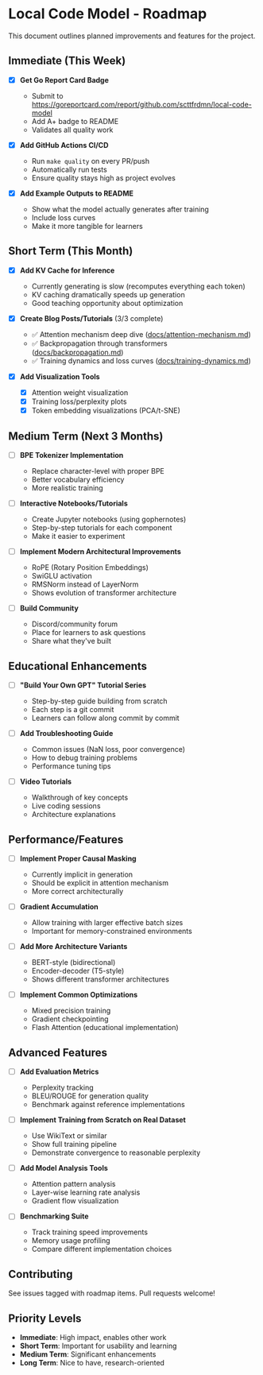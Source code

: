 # Local Code Model - Roadmap

This document outlines planned improvements and features for the project.

## Immediate (This Week)

- [x] **Get Go Report Card Badge**
  - Submit to https://goreportcard.com/report/github.com/scttfrdmn/local-code-model
  - Add A+ badge to README
  - Validates all quality work

- [x] **Add GitHub Actions CI/CD**
  - Run `make quality` on every PR/push
  - Automatically run tests
  - Ensure quality stays high as project evolves

- [x] **Add Example Outputs to README**
  - Show what the model actually generates after training
  - Include loss curves
  - Make it more tangible for learners

## Short Term (This Month)

- [x] **Add KV Cache for Inference**
  - Currently generating is slow (recomputes everything each token)
  - KV caching dramatically speeds up generation
  - Good teaching opportunity about optimization

- [x] **Create Blog Posts/Tutorials** (3/3 complete)
  - ✅ Attention mechanism deep dive ([docs/attention-mechanism.md](docs/attention-mechanism.md))
  - ✅ Backpropagation through transformers ([docs/backpropagation.md](docs/backpropagation.md))
  - ✅ Training dynamics and loss curves ([docs/training-dynamics.md](docs/training-dynamics.md))

- [x] **Add Visualization Tools**
  - [x] Attention weight visualization
  - [x] Training loss/perplexity plots
  - [x] Token embedding visualizations (PCA/t-SNE)

## Medium Term (Next 3 Months)

- [ ] **BPE Tokenizer Implementation**
  - Replace character-level with proper BPE
  - Better vocabulary efficiency
  - More realistic training

- [ ] **Interactive Notebooks/Tutorials**
  - Create Jupyter notebooks (using gophernotes)
  - Step-by-step tutorials for each component
  - Make it easier to experiment

- [ ] **Implement Modern Architectural Improvements**
  - RoPE (Rotary Position Embeddings)
  - SwiGLU activation
  - RMSNorm instead of LayerNorm
  - Shows evolution of transformer architecture

- [ ] **Build Community**
  - Discord/community forum
  - Place for learners to ask questions
  - Share what they've built

## Educational Enhancements

- [ ] **"Build Your Own GPT" Tutorial Series**
  - Step-by-step guide building from scratch
  - Each step is a git commit
  - Learners can follow along commit by commit

- [ ] **Add Troubleshooting Guide**
  - Common issues (NaN loss, poor convergence)
  - How to debug training problems
  - Performance tuning tips

- [ ] **Video Tutorials**
  - Walkthrough of key concepts
  - Live coding sessions
  - Architecture explanations

## Performance/Features

- [ ] **Implement Proper Causal Masking**
  - Currently implicit in generation
  - Should be explicit in attention mechanism
  - More correct architecturally

- [ ] **Gradient Accumulation**
  - Allow training with larger effective batch sizes
  - Important for memory-constrained environments

- [ ] **Add More Architecture Variants**
  - BERT-style (bidirectional)
  - Encoder-decoder (T5-style)
  - Shows different transformer architectures

- [ ] **Implement Common Optimizations**
  - Mixed precision training
  - Gradient checkpointing
  - Flash Attention (educational implementation)

## Advanced Features

- [ ] **Add Evaluation Metrics**
  - Perplexity tracking
  - BLEU/ROUGE for generation quality
  - Benchmark against reference implementations

- [ ] **Implement Training from Scratch on Real Dataset**
  - Use WikiText or similar
  - Show full training pipeline
  - Demonstrate convergence to reasonable perplexity

- [ ] **Add Model Analysis Tools**
  - Attention pattern analysis
  - Layer-wise learning rate analysis
  - Gradient flow visualization

- [ ] **Benchmarking Suite**
  - Track training speed improvements
  - Memory usage profiling
  - Compare different implementation choices

## Contributing

See issues tagged with roadmap items. Pull requests welcome!

## Priority Levels

- **Immediate**: High impact, enables other work
- **Short Term**: Important for usability and learning
- **Medium Term**: Significant enhancements
- **Long Term**: Nice to have, research-oriented
